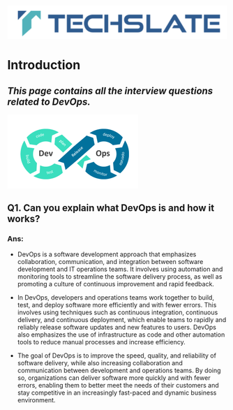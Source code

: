 ![TechSlate](../global/images/ts.png)

# Introduction 

## *This page contains all the interview questions related to DevOps.*

![Git](images/DevOps_logo.png)


## **Q1. Can you explain what DevOps is and how it works?** ##

### Ans:

- DevOps is a software development approach that emphasizes collaboration, communication, and integration between software development and IT operations teams. It involves using automation and monitoring tools to streamline the software delivery process, as well as promoting a culture of continuous improvement and rapid feedback.

- In DevOps, developers and operations teams work together to build, test, and deploy software more efficiently and with fewer errors. This involves using techniques such as continuous integration, continuous delivery, and continuous deployment, which enable teams to rapidly and reliably release software updates and new features to users. DevOps also emphasizes the use of infrastructure as code and other automation tools to reduce manual processes and increase efficiency.

- The goal of DevOps is to improve the speed, quality, and reliability of software delivery, while also increasing collaboration and communication between development and operations teams. By doing so, organizations can deliver software more quickly and with fewer errors, enabling them to better meet the needs of their customers and stay competitive in an increasingly fast-paced and dynamic business environment.












